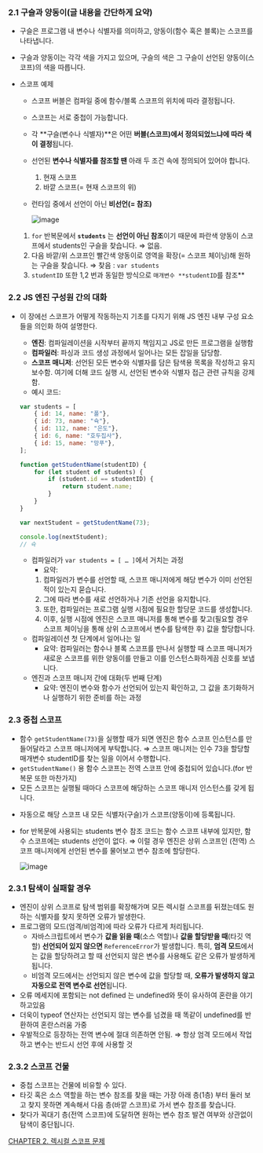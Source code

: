 ### 2.1 구슬과 양동이(글 내용을 간단하게 요약)

- 구슬은 프로그램 내 변수나 식별자를 의미하고, 양동이(함수 혹은 블록)는 스코프를 나타냅니다.
- 구슬과 양동이는 각각 색을 가지고 있으며, 구슬의 색은 그 구슬이 선언된 양동이(스코프)의 색을 따릅니다.
- 스코프 예제
    - 스코프 버블은 컴파일 중에 함수/블록 스코프의 위치에 따라 결정됩니다.
    - 스코프는 서로 중첩이 가능합니다.
    - 각 **구슬(변수나 식별자)**은 어떤 **버블(스코프)에서 정의되었느냐에 따라 색이 결정**됩니다.
    - 선언된 **변수나 식별자를 참조할 땐** 아래 두 조건 속에 정의되어 있어야 합니다.
        1. 현재 스코프
        2. 바깥 스코프(= 현재 스코프의 위)
    - 런타임 중에서 선언이 아닌 **비선언(= 참조)**
        
        ![image](https://github.com/user-attachments/assets/a07a68b5-35c3-4ada-938c-48ed491542d9)

        
    1. `for` 반복문에서 **`students`** 는 **선언이 아닌 참조**이기 때문에 파란색 양동이 스코프에서 students인 구슬을 찾습니다. ⇒ 없음.
    2. 다음 바깥/위 스코프인 빨간색 양동이로 영역을 확장(= 스코프 체이닝)해 원하는 구슬을 찾습니다. ⇒ 찾음 : `var students`
    3. `studentID` 또한 1,2 번과 동일한 방식으로 `매개변수 **studentID`를 참조**

### 2.2 JS 엔진 구성원 간의 대화

- 이 장에선 스코프가 어떻게 작동하는지 기초를 다지기 위해 JS 엔진 내부 구성 요소들을 의인화 하여 설명한다.
    - **엔진**: 컴파일레이션을 시작부터 끝까지 책임지고 JS로 만든 프로그램을 실행함
    - **컴파일러**: 파싱과 코드 생성 과정에서 일어나는 모든 잡일을 담당함.
    - **스코프 매니저**: 선언된 모든 변수와 식별자를 담은 탐색용 목록을 작성하고 유지보수함.
    여기에 더해 코드 실행 시, 선언된 변수와 식별자 접근 관련 규칙을 강제함.
    - 예시 코드:
    
    ```jsx
    var students = [
    	{ id: 14, name: "폴"},
    	{ id: 73, name: "슉"},
    	{ id: 112, name: "은도"},
    	{ id: 6, name: "호두집사"},
    	{ id: 15, name: "망푸"},
    ];
    
    function getStudentName(studentID) {
    	for (let student of students) {
    		if (student.id == studentID) {
    			return student.name;
    		}
    	}
    }
    
    var nextStudent = getStudentName(73);
    
    console.log(nextStudent);
    // 슉
    ```
    
    - 컴파일러가 `var students = [ … ]`에서  거치는 과정
        - 요약: 
        1. 컴파일러가 변수를 선언할 때, 스코프 매니저에게 해당 변수가 이미 선언된 적이 있는지 묻습니다.
        2. 그에 따라 변수를 새로 선언하거나 기존 선언을 유지합니다. 
        3. 또한, 컴파일러는 프로그램 실행 시점에 필요한 할당문 코드를 생성합니다. 
        4. 이후, 실행 시점에 엔진은 스코프 매니저를 통해 변수를 찾고(필요할 경우 스코프 체이닝을 통해 상위 스코프에서 변수를 탐색한 후) 값을 할당합니다.
    - 컴파일레이션 첫 단계에서 일어나는 일
        - 요약: 컴파일러는 함수나 블록 스코프를 만나서 실행할 때 스코프 매니저가 새로운 스코프를 위한 양동이를 만들고 이를 인스턴스화하게끔 신호를 보냅니다.
    - 엔진과 스코프 매니저 간에 대화(두 번째 단계)
        - 요약: 엔진이 변수와 함수가 선언되어 있는지 확인하고, 그 값을 초기화하거나 실행하기 위한 준비를 하는 과정

### 2.3 중첩 스코프

- 함수 `getStudentName(73)`을 실행할 때가 되면 엔진은 함수 스코프 인스턴스를 만들어달라고 스코프 매니저에게 부탁합니다. ⇒ 스코프 매니저는 인수 73을 할당할 매개변수 studentID를 찾는 일을 이어서 수행합니다.
- `getStudentName()` 용 함수 스코프는 전역 스코프 안에 중첩되어 있습니다.(for 반복문 또한 마찬가지)
- 모든 스코프는 실행될 때마다 스코프에 해당하는 스코프 매니저 인스턴스를 갖게 됩니다.
+ 자동으로 해당 스코프 내 모든 식별자(구슬)가 스코프(양동이)에 등록됩니다.
- for 반복문에 사용되는 students 변수 참조 코드는 함수 스코프 내부에 있지만, 함수 스코프에는 students 선언이 없다. ⇒ 이럴 경우 엔진은 상위 스코프인 (전역) 스코프 매니저에게 선언된 변수를 물어보고 변수 참조에 할당한다.
    
    ![image](https://github.com/user-attachments/assets/388efea9-f3a4-42e2-9f4c-f18910fe1e5c)

    

### 2.3.1 탐색이 실패할 경우

- 엔진이 상위 스코프로 탐색 범위를 확장해가며 모든 렉시컬 스코프를 뒤졌는데도 원하는 식별자를 찾지 못하면 오류가 발생한다.
- 프로그램의 모드(엄격/비엄격)에 따라 오류가 다르게 처리됩니다.
    - 자바스크립트에서 변수가 **값을 읽을 때**(소스 역할)나 **값을 할당받을 때**(타깃 역할) **선언되어 있지 않으면** `ReferenceError`가 발생합니다. 특히, **엄격 모드**에서는 값을 할당하려고 할 때 선언되지 않은 변수를 사용해도 같은 오류가 발생하게 됩니다.
    - 비엄격 모드에서는 선언되지 않은 변수에 값을 할당할 때, **오류가 발생하지 않고 자동으로 전역 변수로 선언**됩니다.
- 오류 메세지에 포함되는 not defined 는 undefined와 뜻이 유사하여 혼란을 야기하고있음
- 더욱이 typeof 연산자는 선언되지 않는 변수를 넘겼을 때 똑같이 undefined를 반환하여 혼란스러움 가중
- 우발적으로 등장하는 전역 변수에 절대 의존하면 안됨. ⇒ 항상 엄격 모드에서 작업하고 변수는 반드시 선언 후에 사용할 것

### 2.3.2 스코프 건물

- 중첩 스코프는 건물에 비유할 수 있다.
- 타깃 혹은 소스 역할을 하는 변수 참조를 찾을 때는 가장 아래 층(1층) 부터 둘러 보고 찾지 못하면 계속해서 다음 층(바깥 스코프)로 가서 변수 참조를 찾습니다.
- 찾다가 꼭대기 층(전역 스코프)에 도달하면 원하는 변수 참조 발견 여부와 상관없이 탐색이 중단됩니다.

[CHAPTER 2. 렉시컬 스코프 문제](https://www.notion.so/CHAPTER-2-121c7bdaffa48007b6f0d7de31a79dcf?pvs=21)
